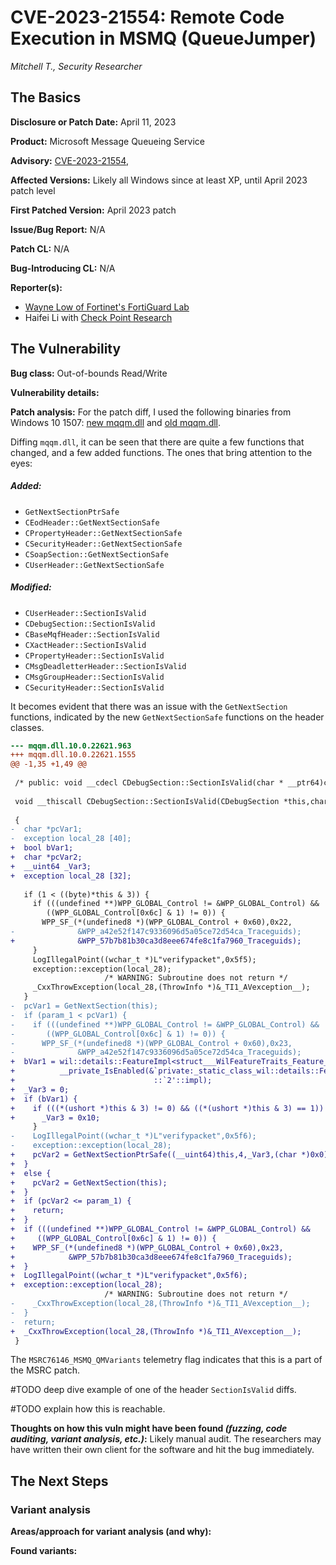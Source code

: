 # CVE-2023-21554: Remote Code Execution in MSMQ (QueueJumper)
*Mitchell T., Security Researcher*

## The Basics

**Disclosure or Patch Date:** April 11, 2023

**Product:** Microsoft Message Queueing Service

**Advisory:**
[CVE-2023-21554](https://msrc.microsoft.com/update-guide/vulnerability/CVE-2023-21554),

**Affected Versions:** Likely all Windows since at least XP, until April 2023 patch level

**First Patched Version:** April 2023 patch

**Issue/Bug Report:** N/A

**Patch CL:** N/A

**Bug-Introducing CL:** N/A

**Reporter(s):** 
-  [Wayne Low of Fortinet's FortiGuard Lab](https://x9090.twitter.com/)
-   Haifei Li with [Check Point Research](https://research.checkpoint.com/)

## The Vulnerability

**Bug class:** Out-of-bounds Read/Write

**Vulnerability details:**


**Patch analysis:**
For the patch diff, I used the following binaries from Windows 10 1507: [new mqqm.dll](https://msdl.microsoft.com/download/symbols/mqqm.dll/642540FD171000/mqqm.dll) and [old mqqm.dll](https://msdl.microsoft.com/download/symbols/mqqm.dll/63884190171000/mqqm.dll).

Diffing `mqqm.dll`, it can be seen that there are quite a few functions that changed, and a few added functions. The ones that bring attention to the eyes:
##### Added:
- `GetNextSectionPtrSafe`
- `CEodHeader::GetNextSectionSafe` 
- `CPropertyHeader::GetNextSectionSafe`  
- `CSecurityHeader::GetNextSectionSafe`
- `CSoapSection::GetNextSectionSafe`  
- `CUserHeader::GetNextSectionSafe`  
##### Modified:
- `CUserHeader::SectionIsValid`
- `CDebugSection::SectionIsValid`
- `CBaseMqfHeader::SectionIsValid`
- `CXactHeader::SectionIsValid`
- `CPropertyHeader::SectionIsValid`
- `CMsgDeadletterHeader::SectionIsValid`
- `CMsgGroupHeader::SectionIsValid`
- `CSecurityHeader::SectionIsValid`

It becomes evident that there was an issue with the `GetNextSection` functions, indicated by the new `GetNextSectionSafe` functions on the header classes.


```diff
--- mqqm.dll.10.0.22621.963
+++ mqqm.dll.10.0.22621.1555
@@ -1,35 +1,49 @@
 
 /* public: void __cdecl CDebugSection::SectionIsValid(char * __ptr64)const __ptr64 */
 
 void __thiscall CDebugSection::SectionIsValid(CDebugSection *this,char *param_1)
 
 {
-  char *pcVar1;
-  exception local_28 [40];
+  bool bVar1;
+  char *pcVar2;
+  __uint64 _Var3;
+  exception local_28 [32];
   
   if (1 < ((byte)*this & 3)) {
     if (((undefined **)WPP_GLOBAL_Control != &WPP_GLOBAL_Control) &&
        ((WPP_GLOBAL_Control[0x6c] & 1) != 0)) {
       WPP_SF_(*(undefined8 *)(WPP_GLOBAL_Control + 0x60),0x22,
-              &WPP_a42e52f147c9336096d5a05ce72d54ca_Traceguids);
+              &WPP_57b7b81b30ca3d8eee674fe8c1fa7960_Traceguids);
     }
     LogIllegalPoint((wchar_t *)L"verifypacket",0x5f5);
     exception::exception(local_28);
                     /* WARNING: Subroutine does not return */
     _CxxThrowException(local_28,(ThrowInfo *)&_TI1_AVexception__);
   }
-  pcVar1 = GetNextSection(this);
-  if (param_1 < pcVar1) {
-    if (((undefined **)WPP_GLOBAL_Control != &WPP_GLOBAL_Control) &&
-       ((WPP_GLOBAL_Control[0x6c] & 1) != 0)) {
-      WPP_SF_(*(undefined8 *)(WPP_GLOBAL_Control + 0x60),0x23,
-              &WPP_a42e52f147c9336096d5a05ce72d54ca_Traceguids);
+  bVar1 = wil::details::FeatureImpl<struct___WilFeatureTraits_Feature_MSRC76146_MSMQ_QMVariants>::
+          __private_IsEnabled(&`private:_static_class_wil::details::FeatureImpl<struct___WilFeatureTraits_Feature_MSRC76146_MSMQ_QMVariants>&___ptr64___cdecl_wil::Feature<struct___WilFeatureTraits_Feature_MSRC76146_MSMQ_QMVariants>::GetImpl(void)'
+                               ::`2'::impl);
+  _Var3 = 0;
+  if (bVar1) {
+    if (((*(ushort *)this & 3) != 0) && ((*(ushort *)this & 3) == 1)) {
+      _Var3 = 0x10;
     }
-    LogIllegalPoint((wchar_t *)L"verifypacket",0x5f6);
-    exception::exception(local_28);
+    pcVar2 = GetNextSectionPtrSafe((__uint64)this,4,_Var3,(char *)0x0);
+  }
+  else {
+    pcVar2 = GetNextSection(this);
+  }
+  if (pcVar2 <= param_1) {
+    return;
+  }
+  if (((undefined **)WPP_GLOBAL_Control != &WPP_GLOBAL_Control) &&
+     ((WPP_GLOBAL_Control[0x6c] & 1) != 0)) {
+    WPP_SF_(*(undefined8 *)(WPP_GLOBAL_Control + 0x60),0x23,
+            &WPP_57b7b81b30ca3d8eee674fe8c1fa7960_Traceguids);
+  }
+  LogIllegalPoint((wchar_t *)L"verifypacket",0x5f6);
+  exception::exception(local_28);
                     /* WARNING: Subroutine does not return */
-    _CxxThrowException(local_28,(ThrowInfo *)&_TI1_AVexception__);
-  }
-  return;
+  _CxxThrowException(local_28,(ThrowInfo *)&_TI1_AVexception__);
 }
```

The `MSRC76146_MSMQ_QMVariants` telemetry flag indicates that this is a part of the MSRC patch. 

#TODO deep  dive example of one of the header `SectionIsValid` diffs.

#TODO explain how this is reachable.

**Thoughts on how this vuln might have been found _(fuzzing, code auditing, variant analysis, etc.)_:** Likely manual audit. The researchers may have written their own client for the software and hit the bug immediately.


## The Next Steps

### Variant analysis

**Areas/approach for variant analysis (and why):**

**Found variants:**

